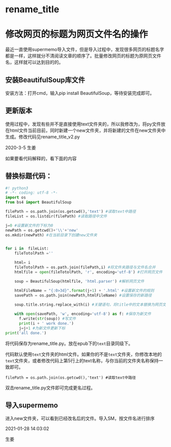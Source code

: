 # rename_title

# 修改网页的标题为网页文件名的操作

最近一直使用supermemo导入文件，但是导入过程中，发现很多网页的标题名字都是一样，这样就分不清阅读文章的顺序了。批量修改网页的标题为原网页文件名，这样就可以达到目的的。

## 安装BeautifulSoup库文件

安装方法：打开cmd，输入pip install BeautifulSoup，等待安装完成即可。

## 更新版本
使用过程中，发现有些并不是直接使用text文件夹的，所以我修改为，将py文件放在html文件当前目前，同时新建一个new文件夹，并将新建的文件在new文件夹中生成。修改代码见rename_title_v2.py 

2020-3-5 生姜

如果要看代码解释的，看下面的内容

## 替换标题代码：
```python
#! python3
# -*- coding: utf-8 -*-
import os
from bs4 import BeautifulSoup

filePath = os.path.join(os.getcwd(),'text') #读取text中路径
fileList = os.listdir(filePath) #读取路径中文件

j=0 #设置新文件的下标为0
newPath = os.getcwd()+'\\'+'new' 
os.mkdir(newPath) #在当前目录下创建new文件夹


for i in  fileList:
    fileTotolPath =''

    html= i
    fileTotolPath = os.path.join(filePath,i) #将文件夹路径与文件名合并
    htmlfile = open(fileTotolPath, 'r', encoding='utf-8') #打开网页文件

    soup = BeautifulSoup(htmlfile, 'html.parser') #解析网页文件

    htmlFileName = "{:0>3d}".format(j+1) + '.html' #设置新文件的规则    
    savePath = os.path.join(newPath,htmlFileName) #设置保存的新路径
    
    soup.title.string.replace_with(i) #关键语句，将title中的文本替换为网页文件名

    with open(savePath, 'w', encoding='utf-8') as f: #保存为新文件
      f.write(str(soup)) #写文件
      print(i + ' work done.')
      j=j+1 #为新文件更新下标
print('all done.')
```

将代码保存为rename_title.py。放在epub下的`text`目录同级下。

代码默认使用`text`文件夹的html文件。如果你的不是`text`文件夹，你修改本地的`text`文件夹，或者修改代码上第5行上的text名称，与你当前的文件夹名称保持一致即可。

```
filePath = os.path.join(os.getcwd(),'text') #读取text中路径
```

双击rename_title.py文件即可完成更名过程。




## 导入supermemo

进入new文件夹，可以看到已经改名后的文件。导入SM，按文件名进行排序



2021-01-28 14:03:02

生姜

